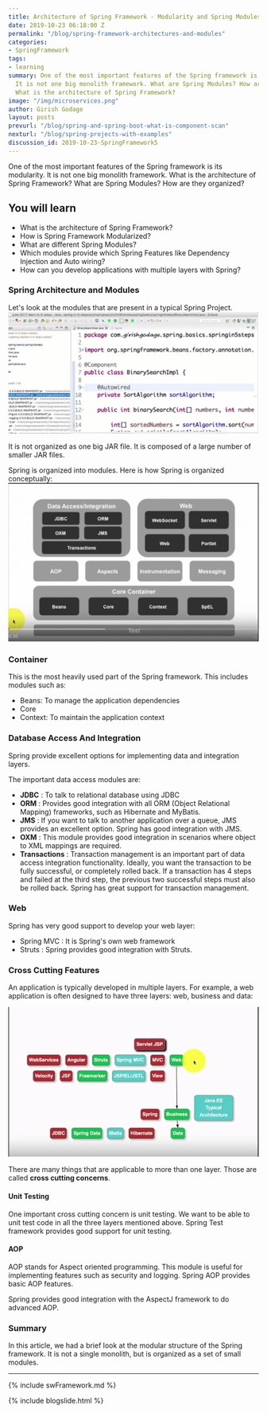 ```yaml
---
title: Architecture of Spring Framework - Modularity and Spring Modules
date: 2019-10-23 06:18:00 Z
permalink: "/blog/spring-framework-architectures-and-modules"
categories:
- SpringFramework
tags:
- learning
summary: One of the most important features of the Spring framework is its modularity.
  It is not one big monolith framework. What are Spring Modules? How are they organized?
  What is the architecture of Spring Framework?
image: "/img/microservices.png"
author: Girish Godage
layout: posts
prevurl: "/blog/spring-and-spring-boot-what-is-component-scan"
nexturl: "/blog/spring-projects-with-examples"
discussion_id: 2019-10-23-SpringFramework5
---
```


One of the most important features of the Spring framework is its modularity. It is not one big monolith framework. What is the architecture of Spring Framework? What are Spring Modules? How are they organized?
 
## You will learn
- What is the architecture of Spring Framework?
- How is Spring Framework Modularized?
- What are different Spring Modules?
- Which modules provide which Spring Features like Dependency Injection and Auto wiring?
- How can you develop applications with multiple layers with Spring?

### Spring Architecture and Modules

Let's look at the modules that are present in a typical Spring Project.
![image info](/images/Capture-095-02.png)

It is not organized as one big JAR file. It is composed of a large number of smaller JAR files. 

Spring is organized into modules. Here is how Spring is organized conceptually:
![image info](/images/Capture-095-03.png)

### Container

This is the most heavily used part of the Spring framework. This includes modules such as:
* Beans: To manage the application dependencies
* Core
* Context: To maintain the application context

### Database Access And Integration

Spring provide excellent options for implementing data and integration layers. 

The important data access modules are:
* **JDBC** : To talk to relational database using JDBC
* **ORM** : Provides good integration with all ORM (Object Relational Mapping) frameworks, such as Hibernate and MyBatis. 
* **JMS** : If you want to talk to another application over a queue, JMS provides an excellent option. Spring has good integration with JMS. 
* **OXM** : This module provides good integration in scenarios where object to XML mappings are required.
* **Transactions** : Transaction management is an important part of data access integration functionality. Ideally, you want the transaction to be fully successful, or completely rolled back. If a transaction has 4 steps and failed at the third step, the previous two successful steps must also be rolled back. Spring has great support for transaction management.

### Web

Spring has very good support to develop your web layer: 
* Spring MVC : It is Spring's own web framework
* Struts : Spring provides good integration with Struts. 

### Cross Cutting Features

An application is typically developed in multiple layers. For example, a web application is often designed to have three layers: web, business and data:

![image info](/images/Capture-095-04.png)

There are many things that are applicable to more than one layer. Those are called **cross cutting concerns**. 

#### Unit Testing

One important cross cutting concern is unit testing. We want to be able to unit test code in all the three layers mentioned above. Spring Test framework provides good support for unit testing.

#### AOP

AOP stands for Aspect oriented programming. This module is useful for implementing features such as security and logging. Spring AOP provides basic AOP features.

Spring provides good integration with the AspectJ framework to do advanced AOP.  

### Summary

In this article, we had a brief look at the modular structure of the Spring framework. It is not a single monolith, but is organized as a set of small modules.


---
{% include swFramework.md %}

{% include blogslide.html %}

